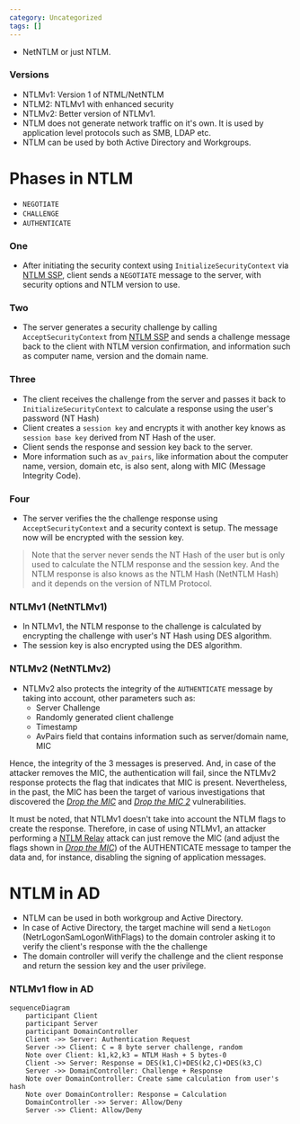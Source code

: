 ```yaml
---
category: Uncategorized
tags: []
---
```

- NetNTLM or just NTLM.
### Versions
- NTLMv1: Version 1 of NTML/NetNTLM
- NTLM2: NTLMv1 with enhanced security
- NTLMv2: Better version of NTLMv1.
- NTLM does not generate network traffic on it's own. It is used by application level protocols such as SMB, LDAP etc.
- NTLM can be used by both Active Directory and Workgroups.

# Phases in NTLM
- `NEGOTIATE`
- `CHALLENGE`
- `AUTHENTICATE`
### One
- After initiating the security context using `InitializeSecurityContext` via [NTLM SSP](Authentication.md#NTLM%20SSP), client sends a `NEGOTIATE` message to the server, with security options and NTLM version to use.
### Two
- The server generates a security challenge by calling `AcceptSecurityContext` from [NTLM SSP](Authentication.md#NTLM%20SSP) and sends a challenge message back to the client with NTLM version confirmation, and information such as computer name, version and the domain name. 
### Three
- The client receives the challenge from the server and passes it back to `InitializeSecurityContext` to calculate a response using the user's password (NT Hash)
- Client creates a `session key` and encrypts it with another key knows as `session base key` derived from NT Hash of the user.
- Client sends the response and session key back to the server.
- More information such as `av_pairs`, like information about the computer name, version, domain etc, is also sent, along with MIC (Message Integrity Code).
### Four
- The server verifies the the challenge response using `AcceptSecurityContext` and a security context is setup. The message now will be encrypted with the session key.

> Note that the server never sends the NT Hash of the user but is only used to calculate the NTLM response and the session key.
> And the NTLM response is also knows as the NTLM Hash (NetNTLM Hash) and it depends on the version of NTLM Protocol.

### NTLMv1 (NetNTLMv1)
- In NTLMv1, the NTLM response to the challenge is calculated by encrypting the challenge with user's NT Hash using DES algorithm.
- The session key is also encrypted using the DES algorithm.

### NTLMv2 (NetNTLMv2)
- NTLMv2 also protects the integrity of the `AUTHENTICATE` message by taking into account, other parameters such as:
	- Server Challenge
	- Randomly generated client challenge
	- Timestamp
	- AvPairs field that contains information such as server/domain name, MIC

Hence, the integrity of the 3 messages is preserved. And, in case of the attacker removes the MIC, the authentication will fail, since the NTLMv2 response protects the flag that indicates that MIC is present. Nevertheless, in the past, the MIC has been the target of various investigations that discovered the [_Drop the MIC_](https://www.preempt.com/blog/cve-2019-1040-windows-vulnerability/) and [_Drop the MIC 2_](https://www.preempt.com/blog/active-directory-ntlm-attacks/) vulnerabilities.

It must be noted, that NTLMv1 doesn't take into account the NTLM flags to create the response. Therefore, in case of using NTLMv1, an attacker performing a [NTLM Relay](https://zer1t0.gitlab.io/posts/attacking_ad/#ntlm-relay) attack can just remove the MIC (and adjust the flags shown in [_Drop the MIC_](https://www.preempt.com/blog/cve-2019-1040-windows-vulnerability/)) of the AUTHENTICATE message to tamper the data and, for instance, disabling the signing of application messages.

# NTLM in AD
- NTLM can be used in both workgroup and Active Directory.
- In case of Active Directory, the target machine will send a `NetLogon` (NetrLogonSamLogonWithFlags) to the domain controler asking it to verify the client's response with the the challenge
- The domain controller will verify the challenge and the client response and return the session key and the user privilege.
### NTLMv1 flow in AD
```mermaid
sequenceDiagram
	participant Client
	participant Server
	participant DomainController
	Client ->> Server: Authentication Request
	Server ->> Client: C = 8 byte server challenge, random
	Note over Client: k1,k2,k3 = NTLM Hash + 5 bytes-0
	Client ->> Server: Response = DES(k1,C)+DES(k2,C)+DES(k3,C)
	Server ->> DomainController: Challenge + Response
	Note over DomainController: Create same calculation from user's hash
	Note over DomainController: Response = Calculation
	DomainController ->> Server: Allow/Deny
	Server ->> Client: Allow/Deny
	
```
